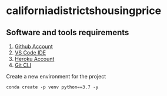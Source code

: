 # californiadistrictshousingprice

## Software and tools requirements

1. [Github Account](https://github.com)
2. [VS Code IDE](https://code.visualstudio.com)
3. [Heroku Account](https://heroku.com) 
4. [Git CLI](https://git-scm.com/book/en/v2/Getting-Started-The-Command-Line)

Create a new environment for the project

```
conda create -p venv python==3.7 -y
```
